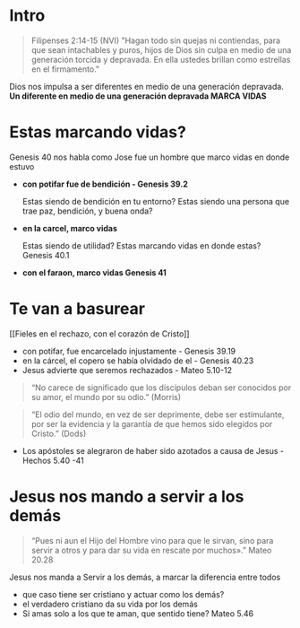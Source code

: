 # Intro

> Filipenses 2:14-15 (NVI) "Hagan todo sin quejas ni contiendas, para que sean intachables y puros, hijos de Dios sin culpa en medio de una generación torcida y depravada. En ella ustedes brillan como estrellas en el firmamento."

Dios nos impulsa a ser diferentes en medio de una generación depravada. **Un diferente en medio de una generación depravada MARCA VIDAS**

# **Estas marcando vidas?**

Genesis 40 nos habla como Jose fue un hombre que marco vidas en donde estuvo

- **con potifar fue de bendición - Genesis 39.2**
    
    Estas siendo de bendición en tu entorno? Estas siendo una persona que trae paz, bendición, y buena onda?
    
- **en la carcel, marco vidas**
    
    Estas siendo de utilidad? Estas marcando vidas en donde estas? Genesis 40.1
    
- **con el faraon, marco vidas Genesis 41**
    

# T**e van a basurear**
[[Fieles en el rechazo, con el corazón de Cristo]]
- con potifar, fue encarcelado injustamente - Genesis 39.19
- en la cárcel, el copero se había olvidado de el - Genesis 40.23
- Jesus advierte que seremos rechazados - Mateo 5.10-12

> “No carece de significado que los discípulos deban ser conocidos por su amor, el mundo por su odio.” (Morris)

> “El odio del mundo, en vez de ser deprimente, debe ser estimulante, por ser la evidencia y la garantía de que hemos sido elegidos por Cristo.” (Dods)

- Los apóstoles se alegraron de haber sido azotados a causa de Jesus - Hechos 5.40 -41

# **Jesus nos mando a servir a los demás**

> “Pues ni aun el Hijo del Hombre vino para que le sirvan, sino para servir a otros y para dar su vida en rescate por muchos».” Mateo 20.28

Jesus nos manda a Servir a los demás, a marcar la diferencia entre todos

- que caso tiene ser cristiano y actuar como los demás?
- el verdadero cristiano da su vida por los demás
- Si amas solo a los que te aman, que sentido tiene? Mateo 5.46